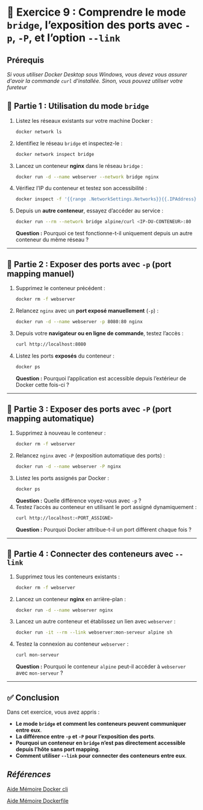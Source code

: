 # **📝 Exercice 9 : Comprendre le mode `bridge`, l’exposition des ports avec `-p`, `-P`, et l’option `--link`**

## **Prérequis**
*Si vous utiliser Docker Desktop sous Windows, vous devez vous assurer d'avoir la commande `curl` d'installée. Sinon, vous pouvez utiliser votre fureteur*




## **🎯 Partie 1 : Utilisation du mode `bridge`**
1. Listez les réseaux existants sur votre machine Docker :
   ```sh
   docker network ls
   ```
2. Identifiez le réseau `bridge` et inspectez-le :
   ```sh
   docker network inspect bridge
   ```
3. Lancez un conteneur **nginx** dans le réseau `bridge` :
   ```sh
   docker run -d --name webserver --network bridge nginx
   ```
4. Vérifiez l’IP du conteneur et testez son accessibilité :
   ```sh
   docker inspect -f '{{range .NetworkSettings.Networks}}{{.IPAddress}}{{end}}' webserver
   ```
5. Depuis un **autre conteneur**, essayez d’accéder au service :
   ```sh
   docker run --rm --network bridge alpine/curl <IP-DU-CONTENEUR>:80
   ```
   **Question :** Pourquoi ce test fonctionne-t-il uniquement depuis un autre conteneur du même réseau ?

---

## **🎯 Partie 2 : Exposer des ports avec `-p` (port mapping manuel)**
1. Supprimez le conteneur précédent :
   ```sh
   docker rm -f webserver
   ```
2. Relancez `nginx` avec un **port exposé manuellement** (`-p`) :
   ```sh
   docker run -d --name webserver -p 8080:80 nginx
   ```
3. Depuis votre **navigateur ou en ligne de commande**, testez l’accès :
   ```sh
   curl http://localhost:8080
   ```
4. Listez les ports **exposés** du conteneur :
   ```sh
   docker ps
   ```
   **Question :** Pourquoi l’application est accessible depuis l’extérieur de Docker cette fois-ci ?

---

## **🎯 Partie 3 : Exposer des ports avec `-P` (port mapping automatique)**
1. Supprimez à nouveau le conteneur :
   ```sh
   docker rm -f webserver
   ```
2. Relancez `nginx` avec `-P` (exposition automatique des ports) :
   ```sh
   docker run -d --name webserver -P nginx
   ```
3. Listez les ports assignés par Docker :
   ```sh
   docker ps
   ```
   **Question :** Quelle différence voyez-vous avec `-p` ?
4. Testez l’accès au conteneur en utilisant le port assigné dynamiquement :
   ```sh
   curl http://localhost:<PORT_ASSIGNÉ>
   ```
   **Question :** Pourquoi Docker attribue-t-il un port différent chaque fois ?

---

## **🎯 Partie 4 : Connecter des conteneurs avec `--link`**
1. Supprimez tous les conteneurs existants :
   ```sh
   docker rm -f webserver
   ```
2. Lancez un conteneur **nginx** en arrière-plan :
   ```sh
   docker run -d --name webserver nginx
   ```
3. Lancez un autre conteneur et établissez un lien avec `webserver` :
   ```sh
   docker run -it --rm --link webserver:mon-serveur alpine sh
   ```
4. Testez la connexion au conteneur `webserver` :
   ```sh
   curl mon-serveur
   ```
   **Question :** Pourquoi le conteneur `alpine` peut-il accéder à `webserver` avec `mon-serveur` ?

---

## **✅ Conclusion**
Dans cet exercice, vous avez appris :
- **Le mode `bridge` et comment les conteneurs peuvent communiquer entre eux**.
- **La différence entre `-p` et `-P` pour l’exposition des ports**.
- **Pourquoi un conteneur en `bridge` n’est pas directement accessible depuis l’hôte sans port mapping**.
- **Comment utiliser `--link` pour connecter des conteneurs entre eux**.

## *Références*

[Aide Mémoire Docker cli](https://github.com/ycyr/formations/blob/main/docker/aide-memoire/docker-cli-cheatsheet.md)

[Aide Mémoire Dockerfile](https://github.com/ycyr/formations/blob/main/docker/aide-memoire/dockerfile-cheatsheet.md)
